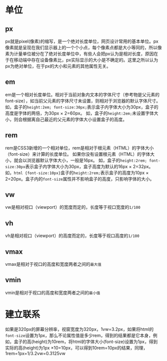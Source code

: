 # 单位
## px
px就是pixel(像素)的缩写，是一个绝对长度单位，网页设计常用的基本单位。px像素就是呈现在我们显示器上的一个个小点，每个像素点都是大小等同的，所以像素为计量单位被分在了绝对长度单位中，有些人会把px认为是相对长度，原因在于在移动端中存在设备像素比，px实际显示的大小是不确定的。这里之所以认为px为绝对单位，在于px的大小和元素的其他属性无关。
## em
em是一个相对长度单位。相对于当前对象内文本的字体尺寸（参考物是父元素的font-size），如当前父元素的字体尺寸未设置，则相对于浏览器的默认字体尺寸。
	如，盒子的`height:2em; font-size:30px;`表示盒子内字体大小为30px，盒子的高度是字体的两倍，为30px × 2=60px。
	如，盒子的`height:2em;`未设置字体大小，则会根据离自己最近的父元素的字体大小设置盒子的高度。

## rem
rem是CSS3新增的一个相对单位，rem是相对于根元素（HTML）的字体大小（font-size）来计算的长度单位。
如果你没有设置根元素（HTML）的字体大小，就会以浏览器默认字体大小，一般是16px。
	如，盒子的`height:2rem; font-size:30px`表示盒子内字体大小为30px，盒子高度为默认的16px × 2=32px。
	如，`html {font-size:10px}`盒子的`height:2rem;`表示盒子的高度为10px × 2=20px。盒子内的`font-size`属性并不影响盒子的高度，只影响字体的大小。
## vw
vw是相对视口（viewport）的宽度而定的，长度等于视口宽度的`1/100`
## vh
vh是相对视口（viewport）的高度而定的，长度等于视口高度的`1/100`
## vmax
vmax是相对于视口的高度和宽度两者之间的`最大值`
## vmin
vmin是相对于视口的高度和宽度两者之间的`最小值`

# 建立联系
如果是320px的屏幕分辨率，视窗宽度为320px，1vw=3.2px，如果将html的`font-size`设置为1px，那么不论属性值是多少rem，得到的结果都是它本身，例如，盒子的高(height)为10rem，将html的字体大小(font-size)设置为1px，得到实际的高(height)为1px ×10=10px，可以得到10rem=10px的结果，同理，1rem=1px=1/3.2vw=0.3125vw
